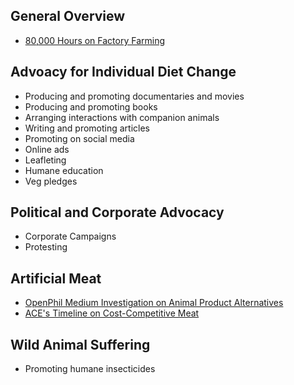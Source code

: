 <!-- TITLE: Improving Animal Welfare -->
<!-- SUBTITLE: Making the world better for nonhuman animals -->

## General Overview

* [80,000 Hours on Factory Farming](https://80000hours.org/problem-profiles/factory-farming/)


## Advoacy for Individual Diet Change

* Producing and promoting documentaries and movies
* Producing and promoting books
* Arranging interactions with companion animals
* Writing and promoting articles
* Promoting on social media
* Online ads
* Leafleting
* Humane education
* Veg pledges


## Political and Corporate Advocacy

* Corporate Campaigns
* Protesting

## Artificial Meat

* [OpenPhil Medium Investigation on Animal Product Alternatives](https://www.openphilanthropy.org/research/cause-reports/animal-product-alternatives)
* [ACE's Timeline on Cost-Competitive Meat](https://animalcharityevaluators.org/research/other-topics/cost-competitive-timeline/#report)


## Wild Animal Suffering

* Promoting humane insecticides